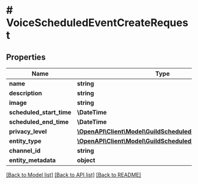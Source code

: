 # # VoiceScheduledEventCreateRequest

## Properties

Name | Type | Description | Notes
------------ | ------------- | ------------- | -------------
**name** | **string** |  |
**description** | **string** |  | [optional]
**image** | **string** |  | [optional]
**scheduled_start_time** | **\DateTime** |  |
**scheduled_end_time** | **\DateTime** |  | [optional]
**privacy_level** | [**\OpenAPI\Client\Model\GuildScheduledEventPrivacyLevels**](GuildScheduledEventPrivacyLevels.md) |  |
**entity_type** | [**\OpenAPI\Client\Model\GuildScheduledEventEntityTypes**](GuildScheduledEventEntityTypes.md) |  |
**channel_id** | **string** |  | [optional]
**entity_metadata** | **object** |  | [optional]

[[Back to Model list]](../../README.md#models) [[Back to API list]](../../README.md#endpoints) [[Back to README]](../../README.md)
